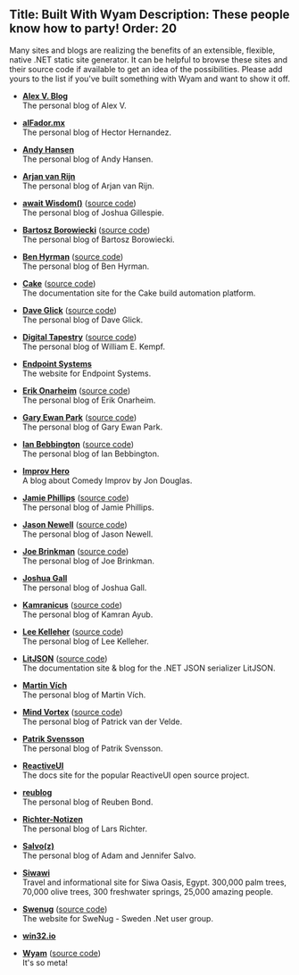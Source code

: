 Title: Built With Wyam
Description: These people know how to party!
Order: 20
---
Many sites and blogs are realizing the benefits of an extensible, flexible, native .NET static site generator. It can be helpful to browse these sites and their source code if available to get an idea of the possibilities. Please add yours to the list if you've built something with Wyam and want to show it off.

<!-- Use two spaces after the title for proper formatting -->

- **[Alex V. Blog](http://alexvab.com)**  
  The personal blog of Alex V.

- **[alFador.mx](http://www.alfador.mx)**  
  The personal blog of Hector Hernandez.

- **[Andy Hansen](http://andyhansen.co.nz)**  
  The personal blog of Andy Hansen.

- **[Arjan van Rijn](http://arjanvanrijn.com)**  
  The personal blog of Arjan van Rijn. 

- **[await Wisdom()](https://blog.awaitwisdom.com/)** ([source code](https://github.com/jcgillespie/awaitWisdom))  
  The personal blog of Joshua Gillespie.
  
- **[Bartosz Borowiecki](http://gniriki.com)** ([source code](https://github.com/gniriki/gniriki.com))  
  The personal blog of Bartosz Borowiecki.

- **[Ben Hyrman](http://hyr.mn)** ([source code](https://github.com/hyrmn/hyr.mn))  
  The personal blog of Ben Hyrman.

- **[Cake](http://cakebuild.net/)** ([source code](https://github.com/cake-build/website))  
  The documentation site for the Cake build automation platform.

- **[Dave Glick](https://daveaglick.com)** ([source code](https://github.com/daveaglick/daveaglick))  
  The personal blog of Dave Glick.

- **[Digital Tapestry](http://digitaltapestry.net)** ([source code](https://github.com/wekempf/wekempf.github.io))  
  The personal blog of William E. Kempf.

- **[Endpoint Systems](http://endpointsystems.com)**  
  The website for Endpoint Systems.

- **[Erik Onarheim](https://erikonarheim.com/)** ([source code](https://github.com/eonarheim/eonarheim.github.io))  
  The personal blog of Erik Onarheim.

- **[Gary Ewan Park](http://www.gep13.co.uk/)** ([source code](https://github.com/gep13/gep13))  
  The personal blog of Gary Ewan Park.

- **[Ian Bebbington](http://ian.bebbs.co.uk)** ([source code](https://github.com/ibebbs/ibebbs.github.io))  
  The personal blog of Ian Bebbington.
  
- **[Improv Hero](http://www.improvhero.com/)**  
  A blog about Comedy Improv by Jon Douglas.

- **[Jamie Phillips](http://www.phillipsj.net)** ([source code](https://github.com/phillipsj/phillipsj))  
  The personal blog of Jamie Phillips.

- **[Jason Newell](http://jasonnewell.net/)** ([source code](https://github.com/jlnewell/jlnewell.github.io))  
  The personal blog of Jason Newell.
  
- **[Joe Brinkman](http://joe.brinkman.me/)** ([source code](https://github.com/jbrinkman/joe.brinkman.me))  
  The personal blog of Joe Brinkman.
  
- **[Joshua Gall](http://www.imtraum.com)**  
  The personal blog of Joshua Gall.

- **[Kamranicus](https://kamranicus.com/)** ([source code](https://github.com/kamranayub/kamranayub.github.io/tree/source))  
  The personal blog of Kamran Ayub.

- **[Lee Kelleher](https://leekelleher.com)** ([source code](https://github.com/leekelleher/leekelleher.com))  
  The personal blog of Lee Kelleher.

- **[LitJSON](https://litjson.net/)** ([source code](https://github.com/LitJSON/litjson.github.io/))  
  The documentation site & blog for the .NET JSON serializer LitJSON.

- **[Martin Vích](https://www.martinvich.net)**  
  The personal blog of Martin Vích.

- **[Mind Vortex](http://www.petrikvandervelde.nl/)** ([source code](https://github.com/pvandervelde/mindvortex))  
  The personal blog of Patrick van der Velde.
  
- **[Patrik Svensson](http://patriksvensson.se)**  
  The personal blog of Patrik Svensson.
  
- **[ReactiveUI](https://reactiveui.net)**  
  The docs site for the popular ReactiveUI open source project.
  
- **[reublog](https://reubenbond.github.io)**  
  The personal blog of Reuben Bond.

- **[Richter-Notizen](http://richter-notizen.de/)**  
  The personal blog of Lars Richter.

- **[Salvo(z)](https://salvoz.com/)**  
  The personal blog of Adam and Jennifer Salvo.

- **[Siwawi](http://siwawi.com/)**  
  Travel and informational site for Siwa Oasis, Egypt. 300,000 palm trees, 70,000 olive trees, 300 freshwater springs, 25,000 amazing people.
  
- **[Swenug](https://swenug.se)** ([source code](https://github.com/SweNug/swenug.github.io/))  
  The website for SweNug - Sweden .Net user group.
  
- **[win32.io](http://win32.io)**  

- **[Wyam](https://wyam.io)** ([source code](https://github.com/Wyamio/Wyam.Web))  
  It's so meta!






